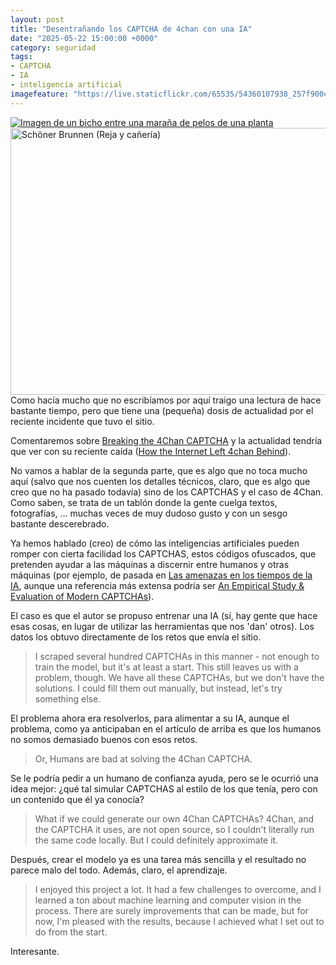 ```yaml
---
layout: post
title: "Desentrañando los CAPTCHA de 4chan con una IA"
date: "2025-05-22 15:00:00 +0000"
category: seguridad
tags:
- CAPTCHA
- IA
- inteligencia artificial
imagefeature: "https://live.staticflickr.com/65535/54360107938_257f900cb2_z.jpg"
---
```

<a href="https://avecesunafoto.wordpress.com/2025/05/19/con-bicho/"><img src="https://i.imgur.com/hXUOysm.jpeg" title="Enmarañado" widht="640" alt="Imagen de un bicho entre una maraña de pelos de una planta"/></a>
<a data-flickr-embed="true" href="https://www.flickr.com/photos/fernand0/54360107938/in/dateposted/" title="Schöner Brunnen (Reja y cañería)"><img src="https://live.staticflickr.com/65535/54360107938_257f900cb2_z.jpg" width="640" height="427" alt="Schöner Brunnen (Reja y cañería)"/></a><script async src="//embedr.flickr.com/assets/client-code.js" charset="utf-8"></script>
Como hacía mucho que no escribíamos por aquí traigo una lectura de hace bastante tiempo, pero que tiene una (pequeña) dosis de actualidad por el reciente incidente que tuvo el sitio.

Comentaremos sobre [Breaking the 4Chan CAPTCHA](https://www.nullpt.rs/breaking-the-4chan-captcha) y la actualidad tendría que ver con su reciente caída ([How the Internet Left 4chan Behind](https://www.newyorker.com/culture/infinite-scroll/how-the-internet-left-4chan-behind)).

No vamos a hablar de la segunda parte, que es algo que no toca mucho aquí (salvo que nos cuenten los detalles técnicos, claro, que es algo que creo que no ha pasado todavía) sino de los CAPTCHAS y el caso de 4Chan. Como saben, se trata de un tablón donde la gente cuelga textos, fotografías, ... muchas veces de muy dudoso gusto y con un sesgo bastante descerebrado.

Ya hemos hablado (creo) de cómo las inteligencias artificiales pueden romper con cierta facilidad los CAPTCHAS, estos códigos ofuscados, que pretenden ayudar a las máquinas a discernir entre humanos y otras máquinas (por ejemplo, de pasada en [Las amenazas en los tiempos de la IA](https://fernand0.github.io/amenazas-tiempos-IA/), aunque una referencia más extensa podría ser [An Empirical Study & Evaluation of Modern CAPTCHAs](https://arxiv.org/abs/2307.12108)).

El caso es que el autor se propuso entrenar una IA (sí, hay gente que hace esas cosas, en lugar de utilizar las herramientas que nos 'dan' otros).
Los datos los obtuvo directamente de los retos que envía el sitio.

> I scraped several hundred CAPTCHAs in this manner - not enough to train the model, but it's at least a start. This still leaves us with a problem, though. We have all these CAPTCHAs, but we don't have the solutions. I could fill them out manually, but instead, let's try something else.

El problema ahora era resolverlos, para alimentar a su IA, aunque el problema, como ya anticipaban en el artículo de arriba es que los humanos no somos demasiado buenos con esos retos.

> Or, Humans are bad at solving the 4Chan CAPTCHA.

Se le podría pedir a un humano de confianza ayuda, pero se le ocurrió una idea mejor: ¿qué tal simular CAPTCHAS al estilo de los que tenía, pero con un contenido que él ya conocía?

> What if we could generate our own 4Chan CAPTCHAs? 4Chan, and the CAPTCHA it uses, are not open source, so I couldn't literally run the same code locally. But I could definitely approximate it.

Después, crear el modelo ya es una tarea más sencilla y el resultado no parece malo del todo.
Además, claro, el aprendizaje.

> I enjoyed this project a lot. It had a few challenges to overcome, and I learned a ton about machine learning and computer vision in the process. There are surely improvements that can be made, but for now, I'm pleased with the results, because I achieved what I set out to do from the start.

Interesante.
